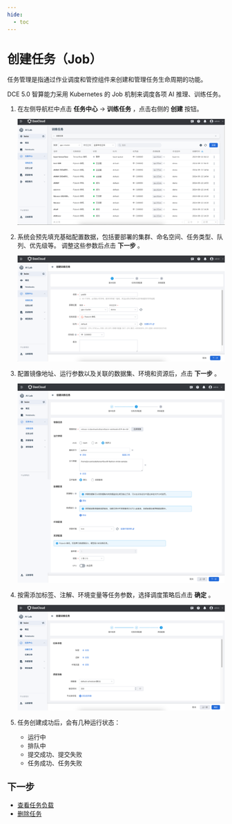 ```yaml
---
hide:
  - toc
---
```


# 创建任务（Job）

任务管理是指通过作业调度和管控组件来创建和管理任务生命周期的功能。

DCE 5.0 智算能力采用 Kubernetes 的 Job 机制来调度各项 AI 推理、训练任务。

1. 在左侧导航栏中点击 **任务中心** -> **训练任务** ，点击右侧的 **创建** 按钮。

    ![点击创建](../../images/job01.png)

1. 系统会预先填充基础配置数据，包括要部署的集群、命名空间、任务类型、队列、优先级等。
   调整这些参数后点击 **下一步** 。

    ![填写参数](../../images/job02.png)

1. 配置镜像地址、运行参数以及关联的数据集、环境和资源后，点击 **下一步** 。

    ![任务资源配置](../../images/job03.png)

1. 按需添加标签、注解、环境变量等任务参数，选择调度策略后点击 **确定** 。

    ![高级配置](../../images/job04.png)

1. 任务创建成功后，会有几种运行状态：

    - 运行中
    - 排队中
    - 提交成功、提交失败
    - 任务成功、任务失败

## 下一步

- [查看任务负载](./view.md)
- [删除任务](./delete.md)
